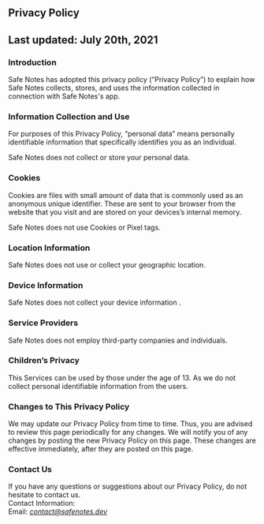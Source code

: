 Privacy Policy 
----------------

## Last updated: July 20th, 2021

### Introduction  
Safe Notes has adopted this privacy policy (“Privacy Policy”) to explain how Safe Notes collects, stores, and uses the information collected in connection with Safe Notes's app.

### Information Collection and Use  
For purposes of this Privacy Policy, “personal data” means personally identifiable information that specifically identifies you as an individual.

Safe Notes does not collect or store your personal data.

### Cookies  
Cookies are files with small amount of data that is commonly used as an anonymous unique identifier. These are sent to your browser from the website that you visit and are stored on your devices’s internal memory.  

Safe Notes does not use Cookies or Pixel tags.

### Location Information  
Safe Notes does not use or collect your geographic location.

### Device Information  
Safe Notes does not collect your device information .

### Service Providers  
Safe Notes does not employ third-party companies and individuals.  

### Children’s Privacy  
This Services can be used by those under the age of 13. As we do not collect personal identifiable information from the users. 

### Changes to This Privacy Policy  
We may update our Privacy Policy from time to time. Thus, you are advised to review this page periodically for any changes. We will notify you of any changes by posting the new Privacy Policy on this page. These changes are effective immediately, after they are posted on this page.  

### Contact Us  
If you have any questions or suggestions about our Privacy Policy, do not hesitate to contact us.  
Contact Information:  
Email: *[contact@safenotes.dev](mailto:contact@safenotes.dev?subject=%5BSafe%20Notes%5D%20Privacy%20Policy)*  
